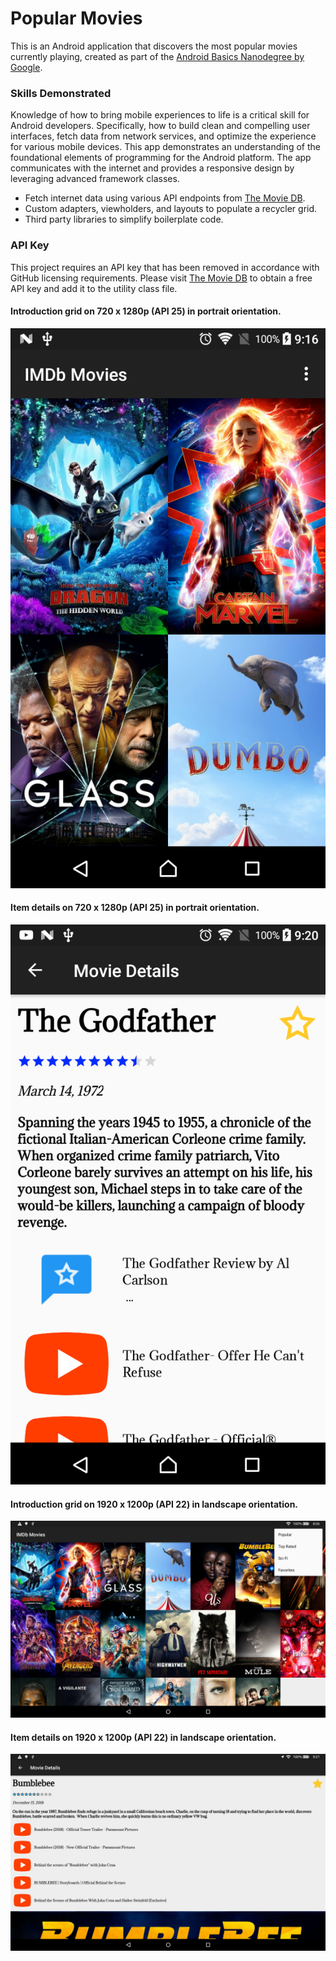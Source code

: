# Popular Movies

This is an Android application that discovers the most popular movies currently playing, created as part of the [Android Basics Nanodegree by Google](https://www.udacity.com/course/android-basics-nanodegree-by-google--nd803).

### Skills Demonstrated

Knowledge of how to bring mobile experiences to life is a critical skill for Android developers. Specifically, how to build clean and compelling user interfaces, fetch data from network services, and optimize the experience for various mobile devices. This app demonstrates an understanding of the foundational elements of programming for the Android platform. The app communicates with the internet and provides a responsive design by leveraging advanced framework classes.

- Fetch internet data using various API endpoints from [The Movie DB](https://www.themoviedb.org/).
- Custom adapters, viewholders, and layouts to populate a recycler grid.
- Third party libraries to simplify boilerplate code.

### API Key

This project requires an API key that has been removed in accordance with GitHub licensing requirements. Please visit [The Movie DB](https://www.themoviedb.org/account/signup) to obtain a free API key and add it to the utility class file.

#### Introduction grid on 720 x 1280p (API 25) in portrait orientation.
![](demo/phone_port.png)

#### Item details on 720 x 1280p (API 25) in portrait orientation.
![](demo/phone_port_detail.png)

#### Introduction grid on 1920 x 1200p (API 22) in landscape orientation.
![](demo/tablet_land.png)

#### Item details on 1920 x 1200p (API 22) in landscape orientation.
![](demo/tablet_land_detail.png)
